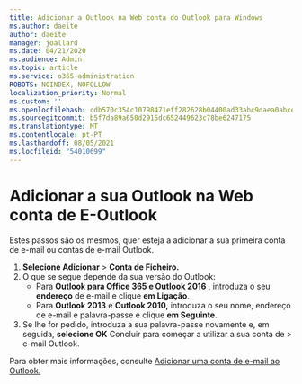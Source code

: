 ```yaml
---
title: Adicionar a Outlook na Web conta do Outlook para Windows
ms.author: daeite
author: daeite
manager: joallard
ms.date: 04/21/2020
ms.audience: Admin
ms.topic: article
ms.service: o365-administration
ROBOTS: NOINDEX, NOFOLLOW
localization_priority: Normal
ms.custom: ''
ms.openlocfilehash: cdb570c354c10798471eff282628b04400ad33abc9daea0abce6cb4bcc55e41d
ms.sourcegitcommit: b5f7da89a650d2915dc652449623c78be6247175
ms.translationtype: MT
ms.contentlocale: pt-PT
ms.lasthandoff: 08/05/2021
ms.locfileid: "54010699"
---
```

# <a name="add-your-outlook-on-the-web-account-to-outlook"></a>Adicionar a sua Outlook na Web conta de E-Outlook

Estes passos são os mesmos, quer esteja a adicionar a sua primeira conta de e-mail ou contas de e-mail Outlook.

1. **Selecione Adicionar**  >  **Conta de Ficheiro.**
1. O que se segue depende da sua versão do Outlook:
    - Para **Outlook para Office 365 e Outlook 2016** , introduza o seu **endereço** de e-mail e clique **em Ligação**.
    - Para **Outlook 2013** e **Outlook 2010,** introduza o seu nome, endereço de e-mail e palavra-passe e clique **em Seguinte.**
1. Se lhe for pedido, introduza a sua palavra-passe novamente e, em seguida, **selecione OK** Concluir para começar a utilizar a sua conta de  >   e-mail Outlook.

Para obter mais informações, consulte [Adicionar uma conta de e-mail ao Outlook.](https://support.office.com/article/6e27792a-9267-4aa4-8bb6-c84ef146101b)